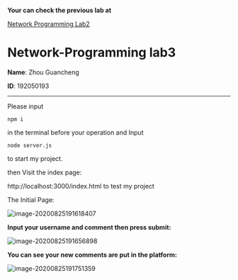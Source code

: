 **Your can check the previous lab at**

[Network Programming Lab2](https://github.com/MadlifeZhou/Network-Programming/tree/master/192050193_lab2)

# Network-Programming lab3

**Name**: Zhou Guancheng

**ID**: 192050193

---

Please input

```
npm i
```

in the terminal before your operation and Input 

```
node server.js
```

to start my project.

then Visit the index page: 

http://localhost:3000/index.html to test my project

The Initial Page:

![image-20200825191618407](https://tva1.sinaimg.cn/large/007S8ZIlly1gi39uv5054j30ro0nft9o.jpg)

**Input your username and comment then press submit:**

![image-20200825191656898](https://tva1.sinaimg.cn/large/007S8ZIlly1gi39vh6kthj30kk073749.jpg)

**You can see your new comments are put in the platform:**

![image-20200825191751359](https://tva1.sinaimg.cn/large/007S8ZIlly1gi39wffchzj30qn0j7752.jpg)

